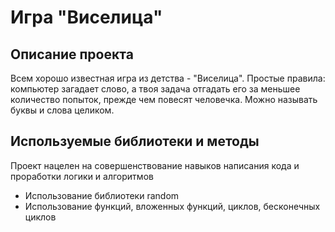 # Игра "Виселица"

## Описание проекта 

Всем хорошо известная игра из детства - "Виселица".
Простые правила: компьютер загадает слово, а твоя задача отгадать его за меньшее количество попыток, прежде чем повесят человечка.
Можно называть буквы и слова целиком.

## Используемые библиотеки и методы

Проект нацелен на совершенствование навыков написания кода и проработки логики и алгоритмов
- Использование библиотеки random
- Использование функций, вложенных функций, циклов, бесконечных циклов
